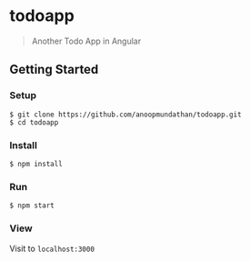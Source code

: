 # todoapp
> Another Todo App in Angular

## Getting Started
### Setup
```
$ git clone https://github.com/anoopmundathan/todoapp.git
$ cd todoapp
```
### Install
```
$ npm install
```
### Run
```
$ npm start
```
### View
Visit to ```localhost:3000```
